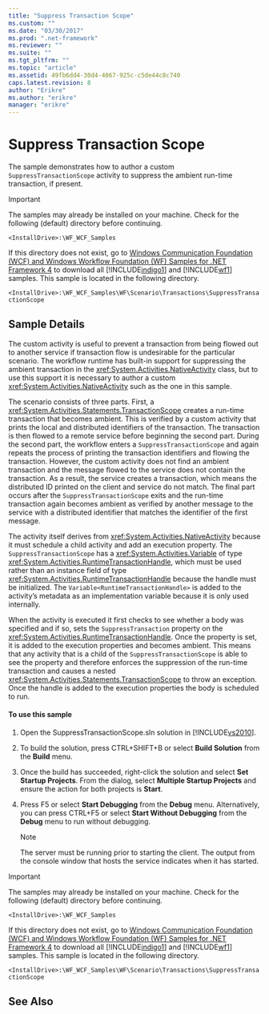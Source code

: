 ```yaml
---
title: "Suppress Transaction Scope"
ms.custom: ""
ms.date: "03/30/2017"
ms.prod: ".net-framework"
ms.reviewer: ""
ms.suite: ""
ms.tgt_pltfrm: ""
ms.topic: "article"
ms.assetid: 49fb6dd4-30d4-4067-925c-c5de44c8c740
caps.latest.revision: 8
author: "Erikre"
ms.author: "erikre"
manager: "erikre"
---
```

# Suppress Transaction Scope
The sample demonstrates how to author a custom `SuppressTransactionScope` activity to suppress the ambient run-time transaction, if present.  
  
> [!IMPORTANT]
>  The samples may already be installed on your machine. Check for the following (default) directory before continuing.  
>   
>  `<InstallDrive>:\WF_WCF_Samples`  
>   
>  If this directory does not exist, go to [Windows Communication Foundation (WCF) and Windows Workflow Foundation (WF) Samples for .NET Framework 4](http://go.microsoft.com/fwlink/?LinkId=150780) to download all [!INCLUDE[indigo1](../../../../includes/indigo1-md.md)] and [!INCLUDE[wf1](../../../../includes/wf1-md.md)] samples. This sample is located in the following directory.  
>   
>  `<InstallDrive>:\WF_WCF_Samples\WF\Scenario\Transactions\SuppressTransactionScope`  
  
## Sample Details  
 The custom activity is useful to prevent a transaction from being flowed out to another service if transaction flow is undesirable for the particular scenario. The workflow runtime has built-in support for suppressing the ambient transaction in the <xref:System.Activities.NativeActivity> class, but to use this support it is necessary to author a custom <xref:System.Activities.NativeActivity> such as the one in this sample.  
  
 The scenario consists of three parts. First, a <xref:System.Activities.Statements.TransactionScope> creates a run-time transaction that becomes ambient. This is verified by a custom activity that prints the local and distributed identifiers of the transaction. The transaction is then flowed to a remote service before beginning the second part. During the second part, the workflow enters a `SuppressTransactionScope` and again repeats the process of printing the transaction identifiers and flowing the transaction. However, the custom activity does not find an ambient transaction and the message flowed to the service does not contain the transaction. As a result, the service creates a transaction, which means the distributed ID printed on the client and service do not match. The final part occurs after the `SuppressTransactionScope` exits and the run-time transaction again becomes ambient as verified by another message to the service with a distributed identifier that matches the identifier of the first message.  
  
 The activity itself derives from <xref:System.Activities.NativeActivity> because it must schedule a child activity and add an execution property. The `SuppressTransactionScope` has a <xref:System.Activities.Variable> of type <xref:System.Activities.RuntimeTransactionHandle>, which must be used rather than an instance field of type <xref:System.Activities.RuntimeTransactionHandle> because the handle must be initialized. The `Variable<RuntimeTransactionHandle>` is added to the activity’s metadata as an implementation variable because it is only used internally.  
  
 When the activity is executed it first checks to see whether a body was specified and if so, sets the `SuppressTransaction` property on the <xref:System.Activities.RuntimeTransactionHandle>. Once the property is set, it is added to the execution properties and becomes ambient. This means that any activity that is a child of the `SuppressTransactionScope` is able to see the property and therefore enforces the suppression of the run-time transaction and causes a nested <xref:System.Activities.Statements.TransactionScope> to throw an exception. Once the handle is added to the execution properties the body is scheduled to run.  
  
#### To use this sample  
  
1.  Open the SuppressTransactionScope.sln solution in [!INCLUDE[vs2010](../../../../includes/vs2010-md.md)].  
  
2.  To build the solution, press CTRL+SHIFT+B or select **Build Solution** from the **Build** menu.  
  
3.  Once the build has succeeded, right-click the solution and select **Set Startup Projects**. From the dialog, select **Multiple Startup Projects** and ensure the action for both projects is **Start**.  
  
4.  Press F5 or select **Start Debugging** from the **Debug** menu. Alternatively, you can press CTRL+F5 or select **Start Without Debugging** from the **Debug** menu to run without debugging.  
  
    > [!NOTE]
    >  The server must be running prior to starting the client. The output from the console window that hosts the service indicates when it has started.  
  
> [!IMPORTANT]
>  The samples may already be installed on your machine. Check for the following (default) directory before continuing.  
>   
>  `<InstallDrive>:\WF_WCF_Samples`  
>   
>  If this directory does not exist, go to [Windows Communication Foundation (WCF) and Windows Workflow Foundation (WF) Samples for .NET Framework 4](http://go.microsoft.com/fwlink/?LinkId=150780) to download all [!INCLUDE[indigo1](../../../../includes/indigo1-md.md)] and [!INCLUDE[wf1](../../../../includes/wf1-md.md)] samples. This sample is located in the following directory.  
>   
>  `<InstallDrive>:\WF_WCF_Samples\WF\Scenario\Transactions\SuppressTransactionScope`  
  
## See Also
